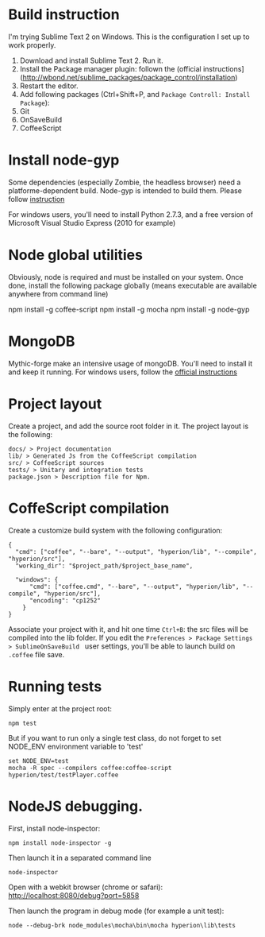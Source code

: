 # Build instruction

I'm trying Sublime Text 2 on Windows.
This is the configuration I set up to work properly.

1. Download and install Sublime Text 2. Run it.
2. Install the Package manager plugin: follown the (official instructions](http://wbond.net/sublime_packages/package_control/installation)
3. Restart the editor.
4. Add following packages (Ctrl+Shift+P, and `Package Controll: Install Package`):
  1. Git
  2. OnSaveBuild
  3. CoffeeScript

# Install node-gyp

Some dependencies (especially Zombie, the headless browser) need a platforme-dependent build.
Node-gyp is intended to build them.
Please follow [instruction](https://github.com/TooTallNate/node-gyp)

For windows users, you'll need to install Python 2.7.3, and a free version of Microsoft Visual Studio Express (2010 for example)

# Node global utilities

Obviously, node is required and must be installed on your system.
Once done, install the following package globally (means executable are available anywhere from command line)

  npm install -g coffee-script
  npm install -g mocha
  npm install -g node-gyp

# MongoDB

Mythic-forge make an intensive usage of mongoDB. You'll need to install it and keep it running.
For windows users, follow the [official instructions](http://www.mongodb.org/display/DOCS/Windows+Service)

# Project layout

Create a project, and add the source root folder in it.
The project layout is the following:

    docs/ > Project documentation 
    lib/ > Generated Js from the CoffeeScript compilation
    src/ > CoffeeScript sources
    tests/ > Unitary and integration tests
    package.json > Description file for Npm.

# CoffeScript compilation

Create a customize build system with the following configuration:

    {
      "cmd": ["coffee", "--bare", "--output", "hyperion/lib", "--compile", "hyperion/src"],
      "working_dir": "$project_path/$project_base_name",
      
      "windows": {
          "cmd": ["coffee.cmd", "--bare", "--output", "hyperion/lib", "--compile", "hyperion/src"],
          "encoding": "cp1252"
        }
    }

Associate your project with it, and hit one time `Ctrl+B`: the src files will be compiled into the lib folder.
If you edit the `Preferences > Package Settings > SublimeOnSaveBuild ` user settings, you'll be able to launch build on 
`.coffee` file save.

# Running tests

Simply enter at the project root:
  
    npm test

But if you want to run only a single test class, do not forget to set NODE_ENV environment variable to 'test'

    set NODE_ENV=test
    mocha -R spec --compilers coffee:coffee-script hyperion/test/testPlayer.coffee

# NodeJS debugging.

First, install node-inspector:

    npm install node-inspector -g

Then launch it in a separated command line

    node-inspector

Open with a webkit browser (chrome or safari): [http://localhost:8080/debug?port=5858](http://localhost:8080/debug?port=5858)

Then launch the program in debug mode (for example a unit test):

    node --debug-brk node_modules\mocha\bin\mocha hyperion\lib\tests
